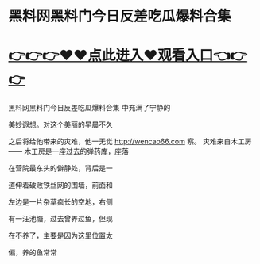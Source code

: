 # 黑料网黑料门今日反差吃瓜爆料合集

# <a href="https://github.com/zuoyes/rugu/issues/1">👉👉👉♥♥点此进入♥观看入口👈👉👉</a>

黑料网黑料门今日反差吃瓜爆料合集
中充满了宁静的

美妙遐想。对这个美丽的早晨不久

之后将给他带来的灾难，他一无觉
http://wencao66.com
察。
灾难来自木工房——
木工房是一座过去的弹药库，座落

在营院最东头的僻静处，背后是一

道伸着破败铁丝网的围墙，前面和

左边是一片杂草疯长的空地，右侧

有一汪池塘，过去曾养过鱼，但现

在不养了，主要是因为这里位置太

偏，养的鱼常常
